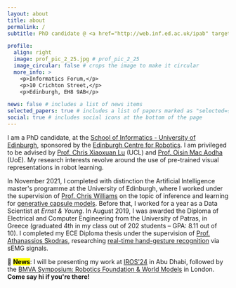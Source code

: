 ```yaml
---
layout: about
title: about
permalink: /
subtitle: PhD candidate @ <a href="http://web.inf.ed.ac.uk/ipab" target="_blank">University of Edinburgh</a>, <a href="https://www.edinburgh-robotics.org/" target="_blank">Edinburgh Centre for Robotics</a>

profile:
  align: right
  image: prof_pic_2_25.jpg # prof_pic_2_25
  image_circular: false # crops the image to make it circular
  more_info: >
    <p>Informatics Forum,</p>
    <p>10 Crichton Street,</p>
    <p>Edinburgh, EH8 9AB</p>

news: false # includes a list of news items
selected_papers: true # includes a list of papers marked as "selected={true}"
social: true # includes social icons at the bottom of the page
---
```


I am a PhD candidate, at the [School of Informatics - University of Edinburgh](http://web.inf.ed.ac.uk/ipab), sponsored by the [Edinburgh Centre for Robotics](https://www.edinburgh-robotics.org/). I am privileged to be advised by [Prof. Chris Xiaoxuan Lu](https://christopherlu.github.io/) (UCL) and [Prof. Oisin Mac Aodha](https://homepages.inf.ed.ac.uk/omacaod/) (UoE). My research interests revolve around the use of pre-trained visual representations in robot learning.

In November 2021, I completed with distinction the Artificial Intelligence master's programme at the University of Edinburgh, where I worked under the supervision of [Prof. Chris Williams](https://homepages.inf.ed.ac.uk/ckiw/) on the topic of inference and learning for [generative capsule models](https://arxiv.org/abs/2209.03115). Before that, I worked for a year as a Data Scientist at *Ernst & Young*. In August 2019, I was awarded the Diploma of Electrical and Computer Engineering from the University of Patras, in Greece (graduated 4th in my class out of 202 students – GPA: 8.11 out of 10). I completed my ECE Diploma thesis under the supervision of [Prof. Athanassios Skodras](http://www.ece.upatras.gr/skodras/), researching [real-time hand-gesture recognition](https://ieeexplore.ieee.org/document/8900709) via sEMG signals.

<!-- <details>
  <summary>Click here to read older news</summary>
  <p>This is the hidden content that appears when you click.</p>
</details> -->

:loudspeaker:  <mark><b>News</b></mark>: I will be presenting my work at [IROS'24](https://iros2024-abudhabi.org/) in Abu Dhabi, followed by the [BMVA Symposium: Robotics Foundation & World Models](https://www.bmva.org/meetings/24-10-30-RobotWorldModels.html) in London. **Come say hi if you're there!**

<style>
    .icon {
        color: #000; /* black color */
        font-size: 27px; /* larger size */
    }
</style>

<!-- **Connect**:<br> -->
<a href="mailto:n.tsagkas@ed.ac.uk"><i class="fas fa-envelope icon"></i></a>
<a href="https://github.com/tsagkas"><i class="fab fa-github icon"></i></a>
<a href="https://scholar.google.com/citations?user=cZgkD_oAAAAJ"><i class="ai ai-google-scholar-square ai-24x icon"></i></a>
<a href="https://twitter.com/NikolasTsagkas"><i class="fa-brands fa-x-twitter icon"></i></a>
<a href="https://www.linkedin.com/in/nikolas-tsagkas/"><i class="fab fa-linkedin icon"></i></a>

<!-- Make sure you include Font Awesome CSS -->
<link rel="stylesheet" href="https://cdnjs.cloudflare.com/ajax/libs/font-awesome/5.15.4/css/all.min.css">



<!-- **Connect**:<br>
n (dot) tsagkas (at) ed.ac.uk<br>
<a href="https://github.com/tsagkas"><img src="https://image.flaticon.com/icons/svg/25/25231.svg" alt="GitHub" width="20" height="20"></a>
<a href="https://scholar.google.com/citations?user=cZgkD_oAAAAJ"><img src="https://image.flaticon.com/icons/svg/25/25239.svg" alt="Google Scholar" width="20" height="20"></a>
<a href="https://twitter.com/NikolasTsagkas"><img src="https://image.flaticon.com/icons/svg/25/25236.svg" alt="Twitter" width="20" height="20"></a>
<a href="https://www.linkedin.com/in/nikolas-tsagkas/"><img src="https://image.flaticon.com/icons/svg/25/25225.svg" alt="LinkedIn" width="20" height="20"></a>
 -->

<!-- **Connect**:<br>
n (dot) tsagkas (at) ed.ac.uk<br>
[[GitHub](https://github.com/tsagkas)] [[G. Scholar](https://scholar.google.com/citations?user=cZgkD_oAAAAJ)] [[X](https://twitter.com/NikolasTsagkas)] [[LinkedIn](https://www.linkedin.com/in/nikolas-tsagkas/)]<br> -->
<!-- **Code**: https://github.com/tsagkas<br>
**X**: https://twitter.com/NikolasTsagkas<br> -->